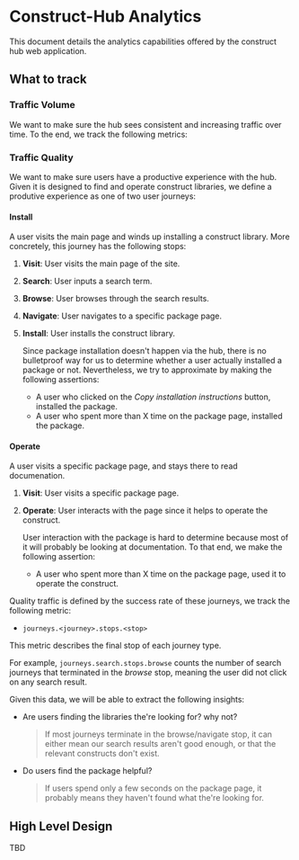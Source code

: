 # Construct-Hub Analytics

This document details the analytics capabilities offered by the construct hub web application.

## What to track

### Traffic Volume

We want to make sure the hub sees consistent and increasing traffic over time. To the end, we track the following metrics:

### Traffic Quality

We want to make sure users have a productive experience with the hub. Given it is designed to find and operate construct libraries, we define a produtive experience as one of two user journeys:

#### Install

A user visits the main page and winds up installing a construct library. More concretely, this journey has the following stops:

1. **Visit**: User visits the main page of the site.
2. **Search**: User inputs a search term.
3. **Browse**: User browses through the search results.
4. **Navigate**: User navigates to a specific package page.
5. **Install**: User installs the construct library.

    Since package installation doesn't happen via the hub, there is no bulletproof way for us to determine whether a user actually installed a package or not. Nevertheless, we try to approximate by making the following assertions:

    - A user who clicked on the *Copy installation instructions* button, installed the package.
    - A user who spent more than X time on the package page, installed the package.

#### Operate

A user visits a specific package page, and stays there to read documenation.

1. **Visit**: User visits a specific package page.
2. **Operate**: User interacts with the page since it helps to operate the construct.

    User interaction with the package is hard to determine because most of it will probably be looking at documentation. To that end, we make the following assertion:

    - A user who spent more than X time on the package page, used it to operate the construct.

Quality traffic is defined by the success rate of these journeys, we track the following metric:

- `journeys.<journey>.stops.<stop>`

This metric describes the final stop of each journey type.

For example, `journeys.search.stops.browse` counts the number of search journeys that
terminated in the *browse* stop, meaning the user did not click on
any search result.

Given this data, we will be able to extract the following insights:

- Are users finding the libraries the're looking for? why not?

  > If most journeys terminate in the browse/navigate stop, it can either mean our search results aren't good enough, or that the relevant constructs don't exist.

- Do users find the package helpful?

  > If users spend only a few seconds on the package page, it probably means they haven't found what the're looking for.

## High Level Design

TBD